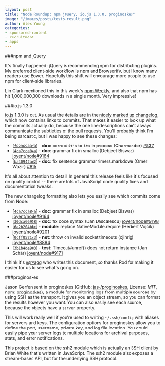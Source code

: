 ```yaml
---
layout: post
title: "Node Roundup: npm jQuery, io.js 1.3.0, proginoskes"
image: "/images/posts/tests-result.png"
author: Alex Young
categories:
- sponsored-content
- recruitment
- apps
---
```


###npm and jQuery

It's finally happened: jQuery is recommending npm for distributing plugins.  My preferred client-side workflow is npm and Browserify, but I know many readers use Bower.  Hopefully this shift will encourage more people to use npm for client-side libraries.

Lin Clark mentioned this in this week's [npm Weekly](http://blog.npmjs.org/post/111968476155/npm-weekly-6), and also that npm has hit 1,000,000,000 downloads in a single month.  Very impressive!

###io.js 1.3.0

[io.js](https://iojs.org/) 1.3.0 is out.  As usual the details are in the [nicely marked up changelog](https://github.com/iojs/io.js/blob/v1.x/CHANGELOG.md), which now contains links to commits.  That makes it easier to look up what the commits actually do, because the one line descriptions can't always communicate the subtleties of the pull requests.  You'll probably think I'm being sarcastic, but I was happy to see these changes:

* [[`f0296933f8`](https://github.com/iojs/io.js/commit/f0296933f8)] - **doc**: correct `it's` to `its` in process (Charmander) [#837](https://github.com/iojs/io.js/pull/837)
* [[`4ca7cca84a`](https://github.com/iojs/io.js/commit/4ca7cca84a)] - **doc**: grammar fix in smalloc (Debjeet Biswas) [joyent/node#9164](https://github.com/joyent/node/pull/9164)
* [[`ba40942ad2`](https://github.com/iojs/io.js/commit/ba40942ad2)] - **doc**: fix sentence grammar timers.markdown (Omer Wazir) [#815](https://github.com/iojs/io.js/pull/815)

It's all about attention to detail!  In general this release feels like it's focused on quality control -- there are lots of JavaScript code quality fixes and documentation tweaks.

The new changelog formatting also lets you easily see which commits come from Node:

* [[`4ca7cca84a`](https://github.com/iojs/io.js/commit/4ca7cca84a)] - **doc**: grammar fix in smalloc (Debjeet Biswas) [joyent/node#9164](https://github.com/joyent/node/pull/9164)
* [[`30dca66958`](https://github.com/iojs/io.js/commit/30dca66958)] - **doc**: fix code syntax (Dan Dascalescu) [joyent/node#9198](https://github.com/joyent/node/pull/9198)
* [[`6a2b204bbc`](https://github.com/iojs/io.js/commit/6a2b204bbc)] - **module**: replace NativeModule.require (Herbert Vojčík) [joyent/node#9201](https://github.com/joyent/node/pull/9201)
* [[`0cff0521c3`](https://github.com/iojs/io.js/commit/0cff0521c3)] - **net**: throw on invalid socket timeouts (cjihrig) [joyent/node#8884](https://github.com/joyent/node/pull/8884)
* [[`3b1b4de903`](https://github.com/iojs/io.js/commit/3b1b4de903)] - **test**: Timeout#unref() does not return instance (Jan Schär) [joyent/node#9171](https://github.com/joyent/node/pull/9171)

I think it's [@rvagg](https://twitter.com/rvagg) who writes this document, so thanks Rod for making it easier for us to see what's going on.

###proginoskes

Jason Gerfen sent in proginoskes (GitHub: [jas-/proginoskes](https://github.com/jas-/proginoskes), License: _MIT_, npm: [proginoskes](https://www.npmjs.com/package/proginoskes)), a module for monitoring logs from multiple sources by using SSH as the transport.  It gives you an object stream, so you can format the results however you want.  You can also easily see each source, because the objects have a `server` property.

This will work really well if you're used to writing `~/.ssh/config` with aliases for servers and keys.  The configuration options for proginoskes allow you to define the port, username, private key, and log file location.  You could easily pipe your server logs to multiple locations for archival purposes, stats, and error notifications.

This project is based on the [ssh2](https://www.npmjs.com/package/ssh2) module which is actually an SSH client by Brian White that's written in JavaScript.  The ssh2 module also exposes a stream-based API, but for the underlying SSH protocol.
